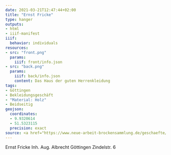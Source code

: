 ```yaml
---
date: 2021-03-21T12:47:44+02:00
title: "Ernst Fricke"
type: hanger
outputs:
- html
- iiif-manifest
iiif:
  behavior: individuals
resources:
- src: "front.png"
  params:
    iiif: front/info.json
- src: "back.png"
  params:
    iiif: back/info.json
    content: Das Haus der guten Herrenkleidung
tags:
- Göttingen
- Bekleidungsgeschäft
- "Material: Holz"
- Beidseitig
geojson:
  coordinates:
  - 9.9320614
  - 51.5323115
  precision: exact
source: <a href="https://www.neue-arbeit-brockensammlung.de/geschaefte/gebrauchtmoebelkaufhaus/">Brockensammlung</a>
---
```

Ernst Fricke Inh. Aug. Albrecht Göttingen Zindelstr. 6

